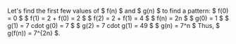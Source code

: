 Let's find the first few values of $ f(n) $ and $ g(n) $ to find a pattern:
$ f(0) = 0 $
$ f(1) = 2 + f(0) = 2 $
$ f(2) = 2 + f(1) = 4 $
$ f(n) = 2n $
$ g(0) = 1 $
$ g(1) = 7 cdot g(0) = 7 $
$ g(2) = 7 cdot g(1) = 49 $
$ g(n) = 7^n $
Thus, $ g(f(n)) = 7^{2n} $.
